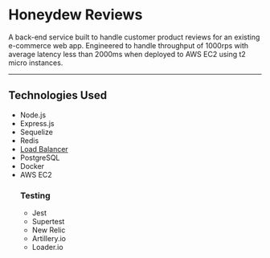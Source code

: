 # Honeydew Reviews

A back-end service built to handle customer product reviews for an existing e-commerce web app. Engineered to handle throughput of 1000rps with average latency less than 2000ms when deployed to AWS EC2 using t2 micro instances.

---

## Technologies Used

- Node.js
- Express.js
- Sequelize
- Redis
- [Load Balancer](https://github.com/matthewwrobel/load_balancer)
- PostgreSQL
- Docker
- AWS EC2
    ### Testing
    - Jest
    - Supertest
    - New Relic
    - Artillery.io
    - Loader.io
